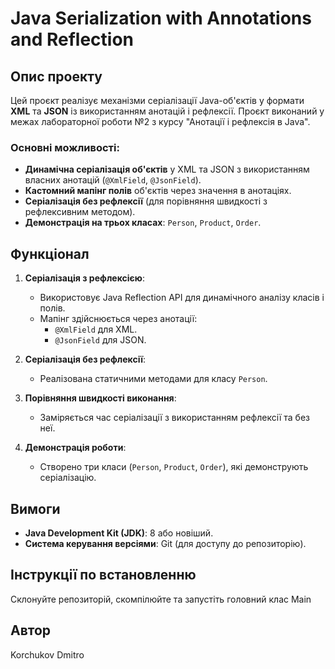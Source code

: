 # Java Serialization with Annotations and Reflection

## Опис проекту

Цей проєкт реалізує механізми серіалізації Java-об'єктів у формати **XML** та **JSON** із використанням анотацій і рефлексії. Проєкт виконаний у межах лабораторної роботи №2 з курсу "Анотації і рефлексія в Java".

### Основні можливості:
- **Динамічна серіалізація об'єктів** у XML та JSON з використанням власних анотацій (`@XmlField`, `@JsonField`).
- **Кастомний мапінг полів** об'єктів через значення в анотаціях.
- **Серіалізація без рефлексії** (для порівняння швидкості з рефлексивним методом).
- **Демонстрація на трьох класах**: `Person`, `Product`, `Order`.

## Функціонал

1. **Серіалізація з рефлексією**:
   - Використовує Java Reflection API для динамічного аналізу класів і полів.
   - Мапінг здійснюється через анотації:
     - `@XmlField` для XML.
     - `@JsonField` для JSON.

2. **Серіалізація без рефлексії**:
   - Реалізована статичними методами для класу `Person`.

3. **Порівняння швидкості виконання**:
   - Заміряється час серіалізації з використанням рефлексії та без неї.

4. **Демонстрація роботи**:
   - Створено три класи (`Person`, `Product`, `Order`), які демонструють серіалізацію.


## Вимоги

- **Java Development Kit (JDK)**: 8 або новіший.
- **Система керування версіями**: Git (для доступу до репозиторію).

## Інструкції по встановленню
Склонуйте репозиторій, скомпілюйте та запустіть головний клас  Main

## Автор
Korchukov Dmitro
